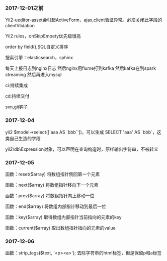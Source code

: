 ### 2017-12-01之前
Yii2-ueditor-asset会引起ActiveForm，ajax,client验证异常。必须关闭此字段的clientVlidation

Yii2 rules，onSkipEmpety优先级很高

order by field(),SQL自定义排序

搜索引擎：elasticsearch，sphinx

每天上报日志到nginx日志 然后nginx用flume打到kafka 然后kafka在到spark streaming 然后再进入mysql

ci:持续集成

cd:持续交付

svn,git钩子

### 2017-12-04
yii2 $model->select(['aaa AS \`bbb\`'])，可以生成 SELECT 'aaa' AS \`bbb\`，这类自己生造的字段

yii2\db\Expression对象，可以声明在查询构造时，原样输出字符串，不被转义

### 2017-12-05

函数：reset($array) 将数组指针倒回第一个元素

函数：next($array) 将数组指针移向下一个元素

函数：prev($array) 将数组指针向上移动一位

函数：end($array) 将数组内部指针移动到最后一位

函数：key($array) 取得数组内部指针当前指向的元素的key

函数：current($array) 取出数组指针指向的元素的value

### 2017-12-06

函数：strip_tags($text, '\<p>\<a>'); 去除字符串的html标签，但是保留p和a标签
